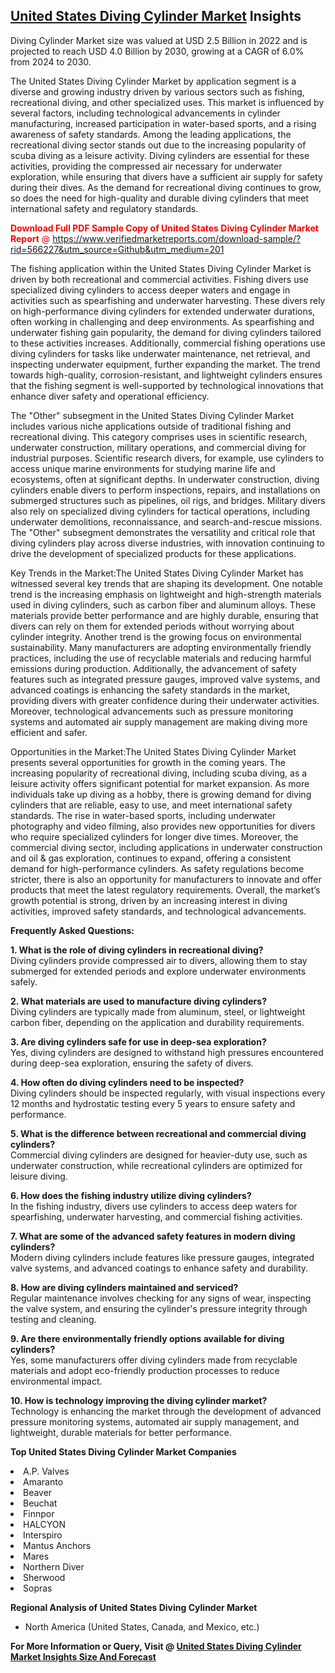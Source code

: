 <h2><a href="https://www.verifiedmarketreports.com/download-sample/?rid=566227&amp;utm_source=Github&amp;utm_medium=201" target="_blank">United States Diving Cylinder Market</a> Insights</h2><p>Diving Cylinder Market size was valued at USD 2.5 Billion in 2022 and is projected to reach USD 4.0 Billion by 2030, growing at a CAGR of 6.0% from 2024 to 2030.</p><p><p>The United States Diving Cylinder Market by application segment is a diverse and growing industry driven by various sectors such as fishing, recreational diving, and other specialized uses. This market is influenced by several factors, including technological advancements in cylinder manufacturing, increased participation in water-based sports, and a rising awareness of safety standards. Among the leading applications, the recreational diving sector stands out due to the increasing popularity of scuba diving as a leisure activity. Diving cylinders are essential for these activities, providing the compressed air necessary for underwater exploration, while ensuring that divers have a sufficient air supply for safety during their dives. As the demand for recreational diving continues to grow, so does the need for high-quality and durable diving cylinders that meet international safety and regulatory standards.<p><span class=""><span style="color: #ff0000;"><strong>Download Full PDF Sample Copy of United States Diving Cylinder Market Report</strong> @ </span><a href="https://www.verifiedmarketreports.com/download-sample/?rid=566227&amp;utm_source=Github&amp;utm_medium=201" target="_blank">https://www.verifiedmarketreports.com/download-sample/?rid=566227&amp;utm_source=Github&amp;utm_medium=201</a></span></p><p>The fishing application within the United States Diving Cylinder Market is driven by both recreational and commercial activities. Fishing divers use specialized diving cylinders to access deeper waters and engage in activities such as spearfishing and underwater harvesting. These divers rely on high-performance diving cylinders for extended underwater durations, often working in challenging and deep environments. As spearfishing and underwater fishing gain popularity, the demand for diving cylinders tailored to these activities increases. Additionally, commercial fishing operations use diving cylinders for tasks like underwater maintenance, net retrieval, and inspecting underwater equipment, further expanding the market. The trend towards high-quality, corrosion-resistant, and lightweight cylinders ensures that the fishing segment is well-supported by technological innovations that enhance diver safety and operational efficiency.<p>The "Other" subsegment in the United States Diving Cylinder Market includes various niche applications outside of traditional fishing and recreational diving. This category comprises uses in scientific research, underwater construction, military operations, and commercial diving for industrial purposes. Scientific research divers, for example, use cylinders to access unique marine environments for studying marine life and ecosystems, often at significant depths. In underwater construction, diving cylinders enable divers to perform inspections, repairs, and installations on submerged structures such as pipelines, oil rigs, and bridges. Military divers also rely on specialized diving cylinders for tactical operations, including underwater demolitions, reconnaissance, and search-and-rescue missions. The "Other" subsegment demonstrates the versatility and critical role that diving cylinders play across diverse industries, with innovation continuing to drive the development of specialized products for these applications.<p>Key Trends in the Market:The United States Diving Cylinder Market has witnessed several key trends that are shaping its development. One notable trend is the increasing emphasis on lightweight and high-strength materials used in diving cylinders, such as carbon fiber and aluminum alloys. These materials provide better performance and are highly durable, ensuring that divers can rely on them for extended periods without worrying about cylinder integrity. Another trend is the growing focus on environmental sustainability. Many manufacturers are adopting environmentally friendly practices, including the use of recyclable materials and reducing harmful emissions during production. Additionally, the advancement of safety features such as integrated pressure gauges, improved valve systems, and advanced coatings is enhancing the safety standards in the market, providing divers with greater confidence during their underwater activities. Moreover, technological advancements such as pressure monitoring systems and automated air supply management are making diving more efficient and safer.<p>Opportunities in the Market:The United States Diving Cylinder Market presents several opportunities for growth in the coming years. The increasing popularity of recreational diving, including scuba diving, as a leisure activity offers significant potential for market expansion. As more individuals take up diving as a hobby, there is growing demand for diving cylinders that are reliable, easy to use, and meet international safety standards. The rise in water-based sports, including underwater photography and video filming, also provides new opportunities for divers who require specialized cylinders for longer dive times. Moreover, the commercial diving sector, including applications in underwater construction and oil & gas exploration, continues to expand, offering a consistent demand for high-performance cylinders. As safety regulations become stricter, there is also an opportunity for manufacturers to innovate and offer products that meet the latest regulatory requirements. Overall, the market’s growth potential is strong, driven by an increasing interest in diving activities, improved safety standards, and technological advancements.<p><b>Frequently Asked Questions:</b></p><p><b>1. What is the role of diving cylinders in recreational diving?</b><br> Diving cylinders provide compressed air to divers, allowing them to stay submerged for extended periods and explore underwater environments safely.</p><p><b>2. What materials are used to manufacture diving cylinders?</b><br> Diving cylinders are typically made from aluminum, steel, or lightweight carbon fiber, depending on the application and durability requirements.</p><p><b>3. Are diving cylinders safe for use in deep-sea exploration?</b><br> Yes, diving cylinders are designed to withstand high pressures encountered during deep-sea exploration, ensuring the safety of divers.</p><p><b>4. How often do diving cylinders need to be inspected?</b><br> Diving cylinders should be inspected regularly, with visual inspections every 12 months and hydrostatic testing every 5 years to ensure safety and performance.</p><p><b>5. What is the difference between recreational and commercial diving cylinders?</b><br> Commercial diving cylinders are designed for heavier-duty use, such as underwater construction, while recreational cylinders are optimized for leisure diving.</p><p><b>6. How does the fishing industry utilize diving cylinders?</b><br> In the fishing industry, divers use cylinders to access deep waters for spearfishing, underwater harvesting, and commercial fishing activities.</p><p><b>7. What are some of the advanced safety features in modern diving cylinders?</b><br> Modern diving cylinders include features like pressure gauges, integrated valve systems, and advanced coatings to enhance safety and durability.</p><p><b>8. How are diving cylinders maintained and serviced?</b><br> Regular maintenance involves checking for any signs of wear, inspecting the valve system, and ensuring the cylinder's pressure integrity through testing and cleaning.</p><p><b>9. Are there environmentally friendly options available for diving cylinders?</b><br> Yes, some manufacturers offer diving cylinders made from recyclable materials and adopt eco-friendly production processes to reduce environmental impact.</p><p><b>10. How is technology improving the diving cylinder market?</b><br> Technology is enhancing the market through the development of advanced pressure monitoring systems, automated air supply management, and lightweight, durable materials for better performance.</p></p><p><strong>Top United States Diving Cylinder Market Companies</strong></p><div data-test-id=""><p><li>A.P. Valves</li><li> Amaranto</li><li> Beaver</li><li> Beuchat</li><li> Finnpor</li><li> HALCYON</li><li> Interspiro</li><li> Mantus Anchors</li><li> Mares</li><li> Northern Diver</li><li> Sherwood</li><li> Sopras</li></p><div><strong>Regional Analysis of&nbsp;United States Diving Cylinder Market</strong></div><ul><li dir="ltr"><p dir="ltr">North America&nbsp;(United States, Canada, and Mexico, etc.)</p></li></ul><p><strong>For More Information or Query, Visit @&nbsp;</strong><strong><a href="https://www.verifiedmarketreports.com/product/diving-cylinder-market-size-and-forecast/?utm_source=Github&amp;utm_medium=201" target="_blank">United States Diving Cylinder Market Insights Size And Forecast</a></strong></p></div>
